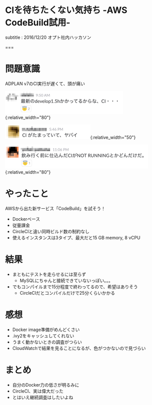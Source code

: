 # CIを待ちたくない気持ち -AWS CodeBuild試用-
subtitle
:   2016/12/20 オプト社内ハッカソン

===

# 問題意識
ADPLAN v7のCI実行が遅くて、頭が痛い

![](quote1.png){:relative_width="80"}

![](quote2.png){:relative_width="50"}

![](quote3.png){:relative_width="80"}

# やったこと
AWSから出た新サービス「CodeBuild」を試そう！

* Dockerベース
* 従量課金
* CircleCIと違い同時ビルド数の制約なし
* 使えるインスタンスは3タイプ、最大だと15 GB memory, 8 vCPU

# 結果

* まともにテストを走らせるには至らず
  * MySQLにちゃんと接続できていないっぽい。。。
* でもコンパイルまで15分程度で終わってるので、希望はありそう
  * CircleCIだとコンパイルだけで25分くらいかかる

# 感想
* Docker image準備がめんどくさい
* .ivy2をキャッシュしてくれない
* うまく動かないときの調査がつらい
* CloudWatchで結果を見ることになるが、色がつかないので見づらい

# まとめ
* 自分のDocker力の低さが明るみに
* CircleCI、実は偉大だった
* とはいえ継続調査はしたいよね
